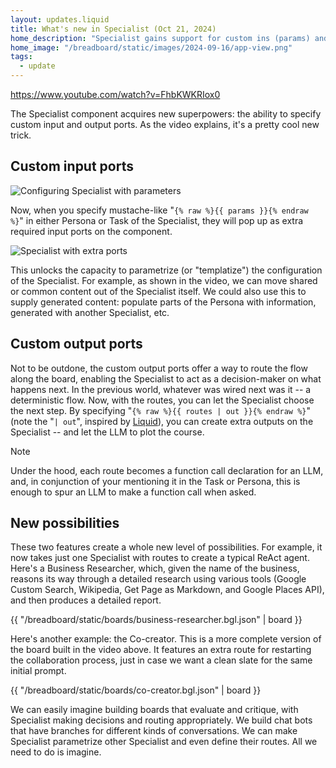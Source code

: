 ```yaml
---
layout: updates.liquid
title: What's new in Specialist (Oct 21, 2024)
home_description: "Specialist gains support for custom ins (params) and outs (routes)."
home_image: "/breadboard/static/images/2024-09-16/app-view.png"
tags:
  - update
---
```


https://www.youtube.com/watch?v=FhbKWKRIox0

The Specialist component acquires new superpowers: the ability to specify custom input and output ports. As the video explains, it's a pretty cool new trick.

## Custom input ports

![Configuring Specialist with parameters](/breadboard/static/images/2024-10-21/specialist-configure.png)

Now, when you specify mustache-like "`{% raw %}{{ params }}{% endraw %}`" in either Persona or Task of the Specialist, they will pop up as extra required input ports on the component.

![Specialist with extra ports](/breadboard/static/images/2024-10-21/specialist-in-out.png)

This unlocks the capacity to parametrize (or "templatize") the configuration of the Specialist. For example, as shown in the video, we can move shared or common content out of the Specialist itself. We could also use this to supply generated content: populate parts of the Persona with information, generated with another Specialist, etc.

## Custom output ports

Not to be outdone, the custom output ports offer a way to route the flow along the board, enabling the Specialist to act as a decision-maker on what happens next. In the previous world, whatever was wired next was it -- a deterministic flow. Now, with the routes, you can let the Specialist choose the next step. By specifying "`{% raw %}{{ routes | out }}{% endraw %}`" (note the "`| out`", inspired by [Liquid](https://liquidjs.com/tutorials/intro-to-liquid.html)), you can create extra outputs on the Specialist -- and let the LLM to plot the course.

> [!NOTE]
> Under the hood, each route becomes a function call declaration for an LLM, and, in conjunction of your mentioning it in the Task or Persona, this is enough to spur an LLM to make a function call when asked.

## New possibilities

These two features create a whole new level of possibilities. For example, it now takes just one Specialist with routes to create a typical ReAct agent. Here's a Business Researcher, which, given the name of the business, reasons its way through a detailed research using various tools (Google Custom Search, Wikipedia, Get Page as Markdown, and Google Places API), and then produces a detailed report.

{{ "/breadboard/static/boards/business-researcher.bgl.json" | board }}

Here's another example: the Co-creator. This is a more complete version of the board built in the video above. It features an extra route for restarting the collaboration process, just in case we want a clean slate for the same initial prompt.

{{ "/breadboard/static/boards/co-creator.bgl.json" | board }}

We can easily imagine building boards that evaluate and critique, with Specialist making decisions and routing appropriately. We build chat bots that have branches for different kinds of conversations. We can make Specialist parametrize other Specialist and even define their routes. All we need to do is imagine.
